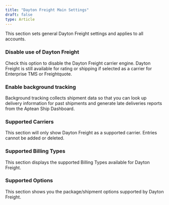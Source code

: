 ```yaml
---
title: "Dayton Freight Main Settings"
draft: false
type: Article
---
```




This section sets general Dayton Freight settings and applies to all accounts.
### Disable use of Dayton Freight


Check this option to disable the Dayton Freight carrier engine. Dayton Freight is still available for rating or shipping if selected as a carrier for Enterprise TMS or Freightquote.


### Enable background tracking


Background tracking collects shipment data so that you can look up delivery information for past shipments and generate late deliveries reports from the Aptean Ship Dashboard.


### Supported Carriers


This section will only show Dayton Freight as a supported carrier. Entries cannot be added or deleted.
### Supported Billing Types


This section displays the supported Billing Types available for Dayton Freight.
### Supported Options


This section shows you the package/shipment options supported by Dayton Freight.



